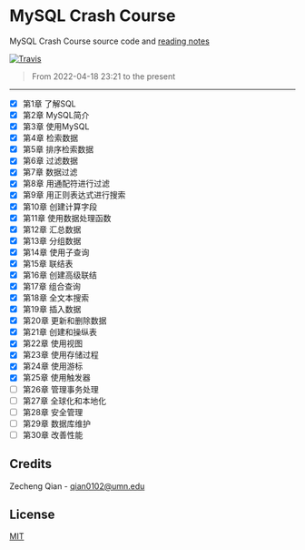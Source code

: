 # MySQL Crash Course

MySQL Crash Course source code and [reading notes](https://lyrics-reading.notion.site/lyrics-reading/138d4fbdbd034eb6b7a6b99630998679?v=bd6c8105a7b74cc7969b5ed4728a659b)

[![Travis](https://img.shields.io/badge/language-SQL-green.svg)]()

> From 2022-04-18 23:21 to the present

---

- [X] 第1章 了解SQL
- [X] 第2章 MySQL简介
- [X] 第3章 使用MySQL
- [X] 第4章 检索数据
- [X] 第5章 排序检索数据
- [X] 第6章 过滤数据
- [X] 第7章 数据过滤
- [X] 第8章 用通配符进行过滤
- [X] 第9章 用正则表达式进行搜索
- [X] 第10章 创建计算字段
- [X] 第11章 使用数据处理函数
- [X] 第12章 汇总数据
- [X] 第13章 分组数据
- [X] 第14章 使用子查询
- [X] 第15章 联结表
- [X] 第16章 创建高级联结
- [X] 第17章 组合查询
- [X] 第18章 全文本搜索
- [X] 第19章 插入数据
- [X] 第20章 更新和删除数据
- [X] 第21章 创建和操纵表
- [X] 第22章 使用视图
- [X] 第23章 使用存储过程
- [X] 第24章 使用游标
- [X] 第25章 使用触发器
- [ ] 第26章 管理事务处理
- [ ] 第27章 全球化和本地化
- [ ] 第28章 安全管理
- [ ] 第29章 数据库维护
- [ ] 第30章 改善性能

## Credits

Zecheng Qian - qian0102@umn.edu

## License

[MIT](./LICENSE)
